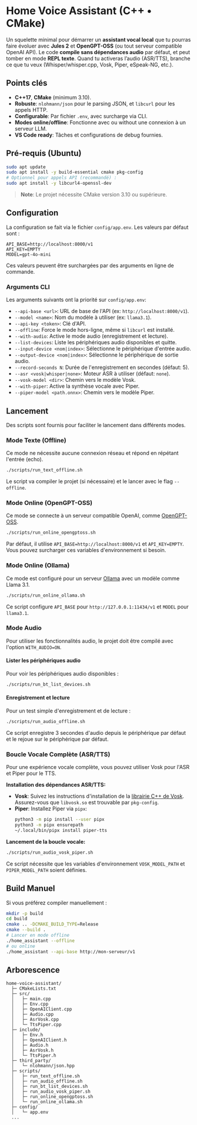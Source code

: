 # Home Voice Assistant (C++ • CMake)

Un squelette minimal pour démarrer un **assistant vocal local** que tu pourras
faire évoluer avec **Jules 2** et **OpenGPT-OSS** (ou tout serveur compatible OpenAI API).
Le code **compile sans dépendances audio** par défaut, et peut tomber en mode **REPL texte**.
Quand tu activeras l’audio (ASR/TTS), branche ce que tu veux (Whisper/whisper.cpp, Vosk, Piper, eSpeak-NG, etc.).

## Points clés

- **C++17**, **CMake** (minimum 3.10).
- **Robuste**: `nlohmann/json` pour le parsing JSON, et `libcurl` pour les appels HTTP.
- **Configurable**: Par fichier `.env`, avec surcharge via CLI.
- **Modes online/offline**: Fonctionne avec ou without une connexion à un serveur LLM.
- **VS Code ready**: Tâches et configurations de debug fournies.

## Pré-requis (Ubuntu)

```bash
sudo apt update
sudo apt install -y build-essential cmake pkg-config
# Optionnel pour appels API (recommandé) :
sudo apt install -y libcurl4-openssl-dev
```
> **Note**: Le projet nécessite CMake version 3.10 ou supérieure.

## Configuration

La configuration se fait via le fichier `config/app.env`. Les valeurs par défaut sont :
```
API_BASE=http://localhost:8000/v1
API_KEY=EMPTY
MODEL=gpt-4o-mini
```
Ces valeurs peuvent être surchargées par des arguments en ligne de commande.

### Arguments CLI

Les arguments suivants ont la priorité sur `config/app.env`:
- `--api-base <url>`: URL de base de l'API (ex: `http://localhost:8000/v1`).
- `--model <name>`: Nom du modèle à utiliser (ex: `llama3.1`).
- `--api-key <token>`: Clé d'API.
- `--offline`: Force le mode hors-ligne, même si `libcurl` est installé.
- `--with-audio`: Active le mode audio (enregistrement et lecture).
- `--list-devices`: Liste les périphériques audio disponibles et quitte.
- `--input-device <nom|index>`: Sélectionne le périphérique d'entrée audio.
- `--output-device <nom|index>`: Sélectionne le périphérique de sortie audio.
- `--record-seconds N`: Durée de l'enregistrement en secondes (défaut: 5).
- `--asr <vosk|whisper|none>`: Moteur ASR à utiliser (défaut: `none`).
- `--vosk-model <dir>`: Chemin vers le modèle Vosk.
- `--with-piper`: Active la synthèse vocale avec Piper.
- `--piper-model <path.onnx>`: Chemin vers le modèle Piper.

## Lancement

Des scripts sont fournis pour faciliter le lancement dans différents modes.

### Mode Texte (Offline)

Ce mode ne nécessite aucune connexion réseau et répond en répétant l'entrée (echo).
```bash
./scripts/run_text_offline.sh
```
Le script va compiler le projet (si nécessaire) et le lancer avec le flag `--offline`.

### Mode Online (OpenGPT-OSS)

Ce mode se connecte à un serveur compatible OpenAI, comme [OpenGPT-OSS](https://github.com/jules-ai/opengpt-oss).
```bash
./scripts/run_online_opengptoss.sh
```
Par défaut, il utilise `API_BASE=http://localhost:8000/v1` et `API_KEY=EMPTY`. Vous pouvez surcharger ces variables d'environnement si besoin.

### Mode Online (Ollama)

Ce mode est configuré pour un serveur [Ollama](https://ollama.ai/) avec un modèle comme Llama 3.1.
```bash
./scripts/run_online_ollama.sh
```
Ce script configure `API_BASE` pour `http://127.0.0.1:11434/v1` et `MODEL` pour `llama3.1`.

### Mode Audio

Pour utiliser les fonctionnalités audio, le projet doit être compilé avec l'option `WITH_AUDIO=ON`.

#### Lister les périphériques audio
Pour voir les périphériques audio disponibles :
```bash
./scripts/run_bt_list_devices.sh
```

#### Enregistrement et lecture
Pour un test simple d'enregistrement et de lecture :
```bash
./scripts/run_audio_offline.sh
```
Ce script enregistre 3 secondes d'audio depuis le périphérique par défaut et le rejoue sur le périphérique par défaut.

### Boucle Vocale Complète (ASR/TTS)

Pour une expérience vocale complète, vous pouvez utiliser Vosk pour l'ASR et Piper pour le TTS.

**Installation des dépendances ASR/TTS:**
- **Vosk**: Suivez les instructions d'installation de la [librairie C++ de Vosk](https://github.com/alphacep/vosk-api). Assurez-vous que `libvosk.so` est trouvable par `pkg-config`.
- **Piper**: Installez Piper via `pipx`:
  ```bash
  python3 -m pip install --user pipx
  python3 -m pipx ensurepath
  ~/.local/bin/pipx install piper-tts
  ```

**Lancement de la boucle vocale:**
```bash
./scripts/run_audio_vosk_piper.sh
```
Ce script nécessite que les variables d'environnement `VOSK_MODEL_PATH` et `PIPER_MODEL_PATH` soient définies.

## Build Manuel

Si vous préférez compiler manuellement :
```bash
mkdir -p build
cd build
cmake .. -DCMAKE_BUILD_TYPE=Release
cmake --build .
# Lancer en mode offline
./home_assistant --offline
# ou online
./home_assistant --api-base http://mon-serveur/v1
```

## Arborescence

```
home-voice-assistant/
  ├─ CMakeLists.txt
  ├─ src/
  │   ├─ main.cpp
  │   ├─ Env.cpp
  │   ├─ OpenAIClient.cpp
  │   ├─ Audio.cpp
  │   ├─ AsrVosk.cpp
  │   └─ TtsPiper.cpp
  ├─ include/
  │   ├─ Env.h
  │   ├─ OpenAIClient.h
  │   ├─ Audio.h
  │   ├─ AsrVosk.h
  │   └─ TtsPiper.h
  ├─ third_party/
  │   └─ nlohmann/json.hpp
  ├─ scripts/
  │   ├─ run_text_offline.sh
  │   ├─ run_audio_offline.sh
  │   ├─ run_bt_list_devices.sh
  │   ├─ run_audio_vosk_piper.sh
  │   ├─ run_online_opengptoss.sh
  │   └─ run_online_ollama.sh
  ├─ config/
  │   └─ app.env
  ...
```
